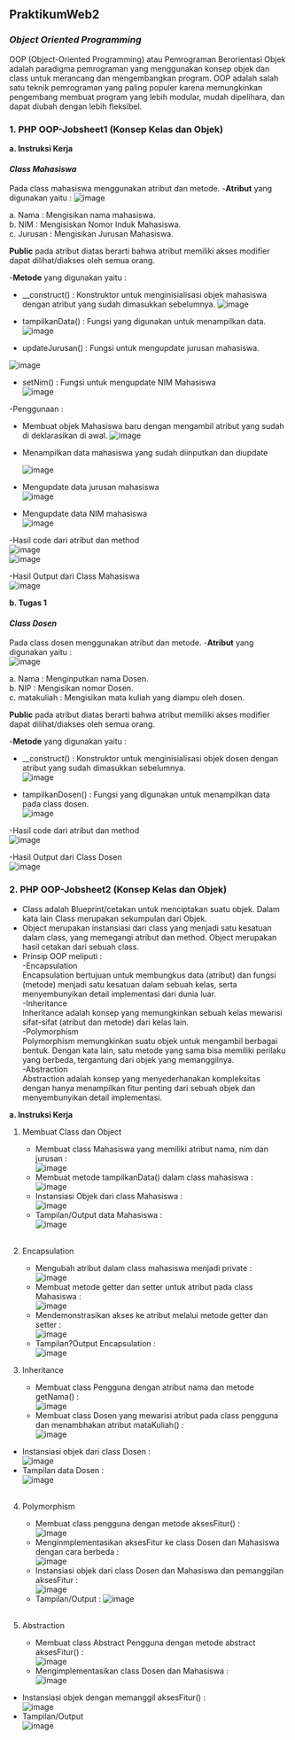 ## PraktikumWeb2
### <i>Object Oriented Programming</i>
OOP (Object-Oriented Programming) atau Pemrograman Berorientasi Objek adalah paradigma pemrograman yang menggunakan konsep objek dan class untuk merancang dan mengembangkan program. OOP adalah salah satu teknik pemrograman yang paling populer karena memungkinkan pengembang membuat program yang lebih modular, mudah dipelihara, dan dapat diubah dengan lebih fleksibel.

### 1. PHP OOP-Jobsheet1 (Konsep Kelas dan Objek)

<b>a. Instruksi Kerja</b>
   #### <i>Class Mahasiswa</i>
   Pada class mahasiswa menggunakan atribut dan metode. 
   -<b>Atribut</b>     yang digunakan yaitu :
   ![image](https://github.com/user-attachments/assets/c6c8eca0-a289-43af-b53f-eb51623a3e43)
   
   a. Nama : Mengisikan nama mahasiswa.<br>
   b. NIM : Mengisiskan Nomor Induk Mahasiswa.<br>
   c. Jurusan : Mengisikan Jurusan Mahasiswa.<br>
   
   <b>Public</b> pada atribut diatas berarti bahwa atribut memiliki akses modifier dapat dilihat/diakses oleh semua orang.

   -<b>Metode</b> yang digunakan yaitu :
   - __construct() : Konstruktor untuk menginisialisasi objek mahasiswa dengan atribut yang sudah dimasukkan sebelumnya.
      ![image](https://github.com/user-attachments/assets/54066e28-a2a8-4013-b9ac-e054350685a9)

   - tampilkanData() : Fungsi yang digunakan untuk menampilkan data.<br>
 ![image](https://github.com/user-attachments/assets/4aa6a2c0-fa48-45e2-bad1-e35aa548b56f)
    
   - updateJurusan() : Fungsi untuk mengupdate jurusan mahasiswa.<br>

  ![image](https://github.com/user-attachments/assets/3f37815b-eaba-42c6-bc21-77c34eff752f)
   
   - setNim() : Fungsi untuk mengupdate NIM Mahasiswa<br>
![image](https://github.com/user-attachments/assets/ac509b12-b3f9-4001-89bb-83380bde2941)

-Penggunaan :
- Membuat objek Mahasiswa baru dengan mengambil atribut yang sudah di deklarasikan di awal.
  ![image](https://github.com/user-attachments/assets/05b859a5-79d4-417b-a518-5303ee147149)

- Menampilkan data mahasiswa yang sudah diinputkan dan diupdate

  ![image](https://github.com/user-attachments/assets/4bbe35c4-77ae-411f-836d-eb0ed9574d58)

- Mengupdate data jurusan mahasiswa<br>
  ![image](https://github.com/user-attachments/assets/6e7a967e-93ab-4e6e-a357-ade112a2ef48)

- Mengupdate data NIM mahasiswa<br>
  ![image](https://github.com/user-attachments/assets/8b4cc4b3-09a3-44ab-a3a3-6d9089751abf)

-Hasil code dari atribut dan method<br>
![image](https://github.com/user-attachments/assets/15af0401-ac6a-402e-ac3b-0c9f17a9a2dc)<br>
![image](https://github.com/user-attachments/assets/784ca73c-c8c4-4b7d-ba6a-4b770ed21b15)<br>

-Hasil Output dari Class Mahasiswa<br>
![image](https://github.com/user-attachments/assets/cd6116d7-bb38-4747-8fe3-8cd83f9d62fc)<br>

<b>b. Tugas 1 </b>
#### <i>Class Dosen</i>
Pada class dosen menggunakan atribut dan metode. 
-<b>Atribut</b> yang digunakan yaitu :<br>
![image](https://github.com/user-attachments/assets/e1694c76-0e7c-4253-afec-33a293a914f0)<br>

a. Nama : Menginputkan nama Dosen.<br>
b. NIP : Mengisikan nomor Dosen.<br>
c. matakuliah : Mengisikan mata kuliah yang diampu oleh dosen.<br>

 <b>Public</b> pada atribut diatas berarti bahwa atribut memiliki akses modifier dapat dilihat/diakses oleh semua orang.<br>

-<b>Metode</b> yang digunakan yaitu :<br>
   - __construct() : Konstruktor untuk menginisialisasi objek dosen dengan atribut yang sudah dimasukkan sebelumnya.<br>
     ![image](https://github.com/user-attachments/assets/8dbd4322-5182-4875-b908-b23e140f42d0)<br>

  - tampilkanDosen() : Fungsi yang digunakan untuk menampilkan data pada class dosen.<br>
![image](https://github.com/user-attachments/assets/b3a6fdf1-60a6-4f44-ab41-9f804eb042c2)<br>

-Hasil code dari atribut dan method<br>
![image](https://github.com/user-attachments/assets/fdce1476-299f-4122-8ca1-593585df8a7b)<br>

-Hasil Output dari Class Dosen<br>
![image](https://github.com/user-attachments/assets/f359f612-c812-4367-ae04-d64859a6dac9)<br>

### 2. PHP OOP-Jobsheet2 (Konsep Kelas dan Objek)
- Class adalah Blueprint/cetakan untuk menciptakan suatu objek. Dalam kata lain Class merupakan sekumpulan dari Objek.
- Object merupakan instansiasi dari class yang menjadi satu kesatuan dalam class, yang memegangi atribut dan method. Object merupakan hasil cetakan dari sebuah class.
- Prinsip OOP meliputi :<br>
  -Encapsulation<br>
  Encapsulation bertujuan untuk membungkus data (atribut) dan fungsi (metode) menjadi satu kesatuan dalam sebuah kelas, serta menyembunyikan detail implementasi dari dunia luar.<br>
  -Inheritance<br>
  Inheritance adalah konsep yang memungkinkan sebuah kelas mewarisi sifat-sifat (atribut dan metode) dari kelas lain. <br>
  -Polymorphism<br>
   Polymorphism memungkinkan suatu objek untuk mengambil berbagai bentuk. Dengan kata lain, satu metode yang sama bisa memiliki perilaku yang berbeda, tergantung dari objek yang memanggilnya.<br>
  -Abstraction<br>
  Abstraction adalah konsep yang menyederhanakan kompleksitas dengan hanya menampilkan fitur penting dari sebuah objek dan menyembunyikan detail implementasi.<br>

<b>a. Instruksi Kerja</b><br>
1. Membuat Class dan Object<br>
   - Membuat class Mahasiswa yang memiliki atribut nama, nim dan jurusan :<br>
     ![image](https://github.com/user-attachments/assets/ad0163ed-11b0-42a4-ba17-8c7f56150cfd) <br>
   - Membuat metode tampilkanData() dalam class mahasiswa :<br>
      ![image](https://github.com/user-attachments/assets/f46c6e67-6384-4911-80e8-aa746e10806a)<br>
   - Instansiasi Objek dari class Mahasiswa : <br>
   ![image](https://github.com/user-attachments/assets/5ab15a7a-1927-40c4-b00f-0592f5a4fddb)<br>
   - Tampilan/Output data Mahasiswa :<br>
![image](https://github.com/user-attachments/assets/108e6f0d-6723-4d63-aef3-f7d25e4c3810)<br><br>

2. Encapsulation<br>
   - Mengubah atribut dalam class mahasiswa menjadi private : <br>
   ![image](https://github.com/user-attachments/assets/752c3271-677b-4645-9d53-e53a98c22b23)<br>
   - Membuat metode getter dan setter untuk atribut pada class Mahasiswa : <br>
   ![image](https://github.com/user-attachments/assets/fcd0722a-af60-4102-bda7-700e53d9b624)<br>
   - Mendemonstrasikan akses ke atribut melalui
metode getter dan setter : <br>
![image](https://github.com/user-attachments/assets/9bd530f6-add7-4095-adb7-6ca0002f9f62)<br>
   - Tampilan?Output Encapsulation : <br>
![image](https://github.com/user-attachments/assets/b15119e1-608c-4b8d-bd59-901defe279b9)

3. Inheritance<br>
   - Membuat class Pengguna dengan atribut nama dan metode getNama() : <br>
   ![image](https://github.com/user-attachments/assets/360756c3-3fb2-4ff8-b4f2-0dd478c90e29)<br>
   - Membuat class Dosen yang mewarisi atribut pada class pengguna dan menambhakan atribut mataKuliah() : <br>
  ![image](https://github.com/user-attachments/assets/fc8f3e50-832a-4905-ac4f-15d6ac8b3338)<br>
  - Instansiasi objek dari class Dosen : <br>
  ![image](https://github.com/user-attachments/assets/200aa733-2a8a-4a50-89e6-5c9f90c57a13)<br>
  - Tampilan data Dosen : <br>
  ![image](https://github.com/user-attachments/assets/3b0f6b4a-1cda-4d03-bd94-c66a6b8b5f26)<br><br>

4. Polymorphism<br>
   - Membuat class pengguna dengan metode aksesFitur() : <br>
   ![image](https://github.com/user-attachments/assets/a514de77-bf2e-40ab-9eab-2f03a3705ec8)
   - Menginmplementasikan aksesFitur ke class Dosen dan Mahasiswa dengan cara berbeda : <br>
   ![image](https://github.com/user-attachments/assets/117fab18-65c2-43b8-b86e-09bf0feaa513)<br>
   - Instansiasi objek dari class Dosen dan Mahasiswa dan pemanggilan aksesFitur : <br>
   ![image](https://github.com/user-attachments/assets/3a592701-9932-4d60-aa41-2702ec4d45a1)<br>
   - Tampilan/Output :
     ![image](https://github.com/user-attachments/assets/ebbdcbfc-3096-434c-b228-54d2f0a800da)<br><br>

5. Abstraction<br>
   - Membuat class Abstract Pengguna dengan metode abstract aksesFitur() : <br>
   ![image](https://github.com/user-attachments/assets/273536f4-c94e-47f9-8252-11dba9086315)<br>
   - Mengimplementasikan class Dosen dan Mahasiswa : <br>
  ![image](https://github.com/user-attachments/assets/57e21433-18a9-486d-82c4-bdcd0f000553)<br>
  - Instansiasi objek dengan memanggil aksesFitur() : <br>
  ![image](https://github.com/user-attachments/assets/78f72c45-81eb-46ac-a4f2-07ad4b376ea7)<br>
  - Tampilan/Output <br>
    ![image](https://github.com/user-attachments/assets/7458fe62-7265-477d-a493-8e1737c05eda)<br>


 



   

   



 

